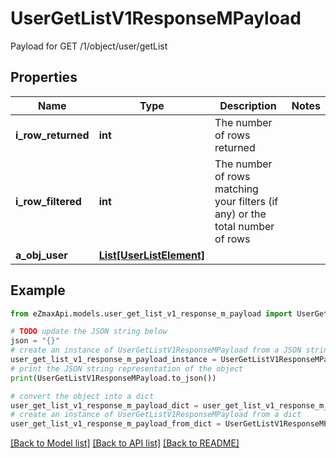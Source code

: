 # UserGetListV1ResponseMPayload

Payload for GET /1/object/user/getList

## Properties

Name | Type | Description | Notes
------------ | ------------- | ------------- | -------------
**i_row_returned** | **int** | The number of rows returned | 
**i_row_filtered** | **int** | The number of rows matching your filters (if any) or the total number of rows | 
**a_obj_user** | [**List[UserListElement]**](UserListElement.md) |  | 

## Example

```python
from eZmaxApi.models.user_get_list_v1_response_m_payload import UserGetListV1ResponseMPayload

# TODO update the JSON string below
json = "{}"
# create an instance of UserGetListV1ResponseMPayload from a JSON string
user_get_list_v1_response_m_payload_instance = UserGetListV1ResponseMPayload.from_json(json)
# print the JSON string representation of the object
print(UserGetListV1ResponseMPayload.to_json())

# convert the object into a dict
user_get_list_v1_response_m_payload_dict = user_get_list_v1_response_m_payload_instance.to_dict()
# create an instance of UserGetListV1ResponseMPayload from a dict
user_get_list_v1_response_m_payload_from_dict = UserGetListV1ResponseMPayload.from_dict(user_get_list_v1_response_m_payload_dict)
```
[[Back to Model list]](../README.md#documentation-for-models) [[Back to API list]](../README.md#documentation-for-api-endpoints) [[Back to README]](../README.md)


